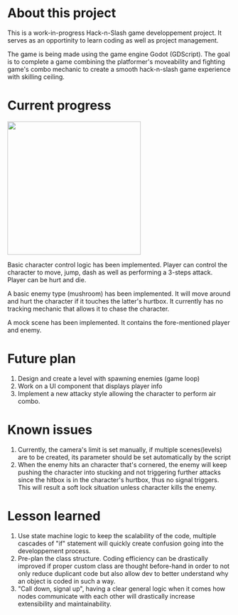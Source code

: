 # About this project
This is a work-in-progress Hack-n-Slash game developpement project. It serves as an opportinity to learn coding as well as project management.

The game is being made using the game engine Godot (GDScript). The goal is to complete a game combining the platformer's moveability and fighting game's combo mechanic to create a smooth hack-n-slash game experience with skilling ceiling.

# Current progress
<img src="https://media3.giphy.com/media/v1.Y2lkPTc5MGI3NjExNjZqcjM2bTNjcjA0N3FyeXYxNHhvN3drdGRmMGt3dThvNjFkNzdieCZlcD12MV9pbnRlcm5hbF9naWZfYnlfaWQmY3Q9Zw/cgMVWltzyvk3WuC9YH/giphy.gif" width="300">

Basic character control logic has been implemented. Player can control the character to move, jump, dash as well as performing a 3-steps attack. Player can be hurt and die.

A basic enemy type (mushroom) has been implemented. It will move around and hurt the character if it touches the latter's hurtbox. It currently has no tracking mechanic that allows it to chase the character.

A mock scene has been implemented. It contains the fore-mentioned player and enemy.

# Future plan
1. Design and create a level with spawning enemies (game loop)
2. Work on a UI component that displays player info
2. Implement a new attacky style allowing the character to perform air combo.

# Known issues
1. Currently, the camera's limit is set manually, if multiple scenes(levels) are to be created, its parameter should be set automatically by the script
2. When the enemy hits an character that's cornered, the enemy will keep pushing the character into stucking and not triggering further attacks since the hitbox is in the character's hurtbox, thus no signal triggers. This will result a soft lock situation unless character kills the enemy.

# Lesson learned
1. Use state machine logic to keep the scalability of the code, multiple cascades of "if" statement will quickly create confusion going into the developpement process.
2. Pre-plan the class structure. Coding efficiency can be drastically improved if proper custom class are thought before-hand in order to not only reduce duplicant code but also allow dev to better understand why an object is coded in such a way.
3. "Call down, signal up", having a clear general logic when it comes how nodes communicate with each other will drastically increase extensibility and maintainability.
